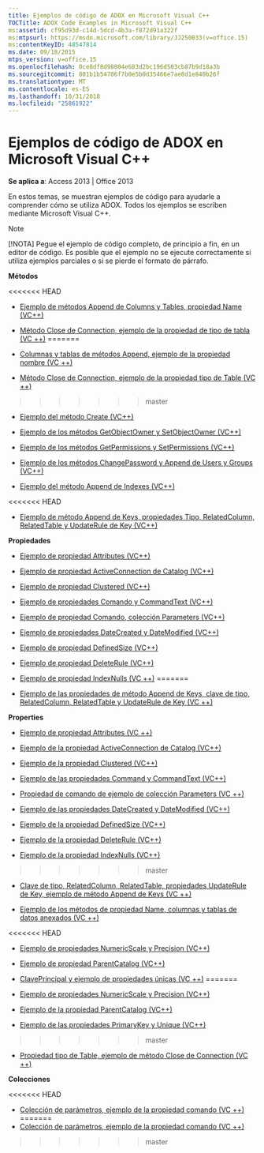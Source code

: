 ```yaml
---
title: Ejemplos de código de ADOX en Microsoft Visual C++
TOCTitle: ADOX Code Examples in Microsoft Visual C++
ms:assetid: cf95d93d-c14d-5dcd-4b3a-f872d91a322f
ms:mtpsurl: https://msdn.microsoft.com/library/JJ250033(v=office.15)
ms:contentKeyID: 48547814
ms.date: 09/18/2015
mtps_version: v=office.15
ms.openlocfilehash: 0ce8df8d98804e683d2bc196d503cb87b9d18a3b
ms.sourcegitcommit: 801b1b54786f7b0e5b0d35466e7ae8d1e840b26f
ms.translationtype: MT
ms.contentlocale: es-ES
ms.lasthandoff: 10/31/2018
ms.locfileid: "25861922"
---
```

# <a name="adox-code-examples-in-microsoft-visual-c"></a>Ejemplos de código de ADOX en Microsoft Visual C++


**Se aplica a**: Access 2013 | Office 2013

En estos temas, se muestran ejemplos de código para ayudarle a comprender cómo se utiliza ADOX. Todos los ejemplos se escriben mediante Microsoft Visual C++.


> [!NOTE]
> [!NOTA] Pegue el ejemplo de código completo, de principio a fin, en un editor de código. Es posible que el ejemplo no se ejecute correctamente si utiliza ejemplos parciales o si se pierde el formato de párrafo.



**Métodos**

<<<<<<< HEAD
  - [Ejemplo de métodos Append de Columns y Tables, propiedad Name (VC++)](columns-and-tables-append-methods-name-property-example-vc.md)

  - [Método Close de Connection, ejemplo de la propiedad de tipo de tabla (VC ++)](connection-close-method-table-type-property-example-vc.md)
=======
  - [Columnas y tablas de métodos Append, ejemplo de la propiedad nombre (VC ++)](columns-and-tables-append-methods-name-property-example-vc.md)

  - [Método Close de Connection, ejemplo de la propiedad tipo de Table (VC ++)](connection-close-method-table-type-property-example-vc.md)
>>>>>>> master

  - [Ejemplo del método Create (VC++)](create-method-example-vc.md)

  - [Ejemplo de los métodos GetObjectOwner y SetObjectOwner (VC++)](getobjectowner-and-setobjectowner-methods-example-vc.md)

  - [Ejemplo de los métodos GetPermissions y SetPermissions (VC++)](getpermissions-and-setpermissions-methods-example-vc.md)

  - [Ejemplo de los métodos ChangePassword y Append de Users y Groups (VC++)](groups-and-users-append-changepassword-methods-example-vc.md)

  - [Ejemplo del método Append de Indexes (VC++)](indexes-append-method-example-vc.md)

<<<<<<< HEAD
  - [Ejemplo de método Append de Keys, propiedades Tipo, RelatedColumn, RelatedTable y UpdateRule de Key (VC++)](keys-append-method-key-type-relatedcolumn-relatedtable-and-updaterule-properties-example-vc.md)

**Propiedades**

  - [Ejemplo de propiedad Attributes (VC++)](attributes-property-example-vc.md)

  - [Ejemplo de propiedad ActiveConnection de Catalog (VC++)](catalog-activeconnection-property-example-vc.md)

  - [Ejemplo de propiedad Clustered (VC++)](clustered-property-example-vc.md)

  - [Ejemplo de propiedades Comando y CommandText (VC++)](command-and-commandtext-properties-example-vc.md)

  - [Ejemplo de propiedad Comando, colección Parameters (VC++)](parameters-collection-command-property-example-vc.md)

  - [Ejemplo de propiedades DateCreated y DateModified (VC++)](datecreated-and-datemodified-properties-example-vc.md)

  - [Ejemplo de propiedad DefinedSize (VC++)](definedsize-property-example-vc.md)

  - [Ejemplo de propiedad DeleteRule (VC++)](deleterule-property-example-vc.md)

  - [Ejemplo de propiedad IndexNulls (VC ++)](indexnulls-property-example-vc.md)
=======
  - [Ejemplo de las propiedades de método Append de Keys, clave de tipo, RelatedColumn, RelatedTable y UpdateRule de Key (VC ++)](keys-append-method-key-type-relatedcolumn-relatedtable-and-updaterule-properties-example-vc.md)

**Properties**

  - [Ejemplo de propiedad Attributes (VC ++)](attributes-property-example-vc.md)

  - [Ejemplo de la propiedad ActiveConnection de Catalog (VC++)](catalog-activeconnection-property-example-vc.md)

  - [Ejemplo de la propiedad Clustered (VC++)](clustered-property-example-vc.md)

  - [Ejemplo de las propiedades Command y CommandText (VC++)](command-and-commandtext-properties-example-vc.md)

  - [Propiedad de comando de ejemplo de colección Parameters (VC ++)](parameters-collection-command-property-example-vc.md)

  - [Ejemplo de las propiedades DateCreated y DateModified (VC++)](datecreated-and-datemodified-properties-example-vc.md)

  - [Ejemplo de la propiedad DefinedSize (VC++)](definedsize-property-example-vc.md)

  - [Ejemplo de la propiedad DeleteRule (VC++)](deleterule-property-example-vc.md)

  - [Ejemplo de la propiedad IndexNulls (VC++)](indexnulls-property-example-vc.md)
>>>>>>> master

  - [Clave de tipo, RelatedColumn, RelatedTable, propiedades UpdateRule de Key, ejemplo de método Append de Keys (VC ++)](keys-append-method-key-type-relatedcolumn-relatedtable-and-updaterule-properties-example-vc.md)

  - [Ejemplo de los métodos de propiedad Name, columnas y tablas de datos anexados (VC ++)](columns-and-tables-append-methods-name-property-example-vc.md)

<<<<<<< HEAD
  - [Ejemplo de propiedades NumericScale y Precision (VC++)](numericscale-and-precision-properties-example-vc.md)

  - [Ejemplo de propiedad ParentCatalog (VC++)](parentcatalog-property-example-vc.md)

  - [ClavePrincipal y ejemplo de propiedades únicas (VC ++)](primarykey-and-unique-properties-example-vc.md)
=======
  - [Ejemplo de propiedades NumericScale y Precision (VC++)](numericscale-and-precision-properties-example-vc.md)

  - [Ejemplo de la propiedad ParentCatalog (VC++)](parentcatalog-property-example-vc.md)

  - [Ejemplo de las propiedades PrimaryKey y Unique (VC++)](primarykey-and-unique-properties-example-vc.md)
>>>>>>> master

  - [Propiedad tipo de Table, ejemplo de método Close de Connection (VC ++)](connection-close-method-table-type-property-example-vc.md)

**Colecciones**

<<<<<<< HEAD
  - [Colección de parámetros, ejemplo de la propiedad comando (VC ++)](parameters-collection-command-property-example-vc.md)
=======
  - [Colección de parámetros, ejemplo de la propiedad comando (VC ++)](parameters-collection-command-property-example-vc.md)
>>>>>>> master

